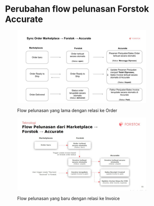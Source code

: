 # Perubahan flow pelunasan Forstok Accurate



<figure><img src="../../../.gitbook/assets/Sync Order mp - forstok - accurate (1).jpg" alt=""><figcaption><p>Flow pelunasan yang lama dengan relasi ke Order</p></figcaption></figure>

<figure><img src="../../../.gitbook/assets/image (2) (1) (1) (1) (2).png" alt=""><figcaption><p>Flow pelunasan yang baru dengan relasi ke Invoice</p></figcaption></figure>
